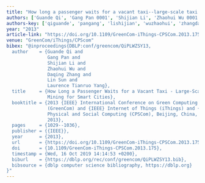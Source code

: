 ```yaml
---
title: "How long a passenger waits for a vacant taxi--large-scale taxi trace mining for smart cities"
authors: ['Guande Qi', 'Gang Pan 0001', 'Shijian Li', 'Zhaohui Wu 0001', 'Daqing Zhang 0001', 'Lin Sun 0009', 'Laurence Tianruo Yang']
authors-key: ['qiguande', 'pangang', 'lishijian', 'wuzhaohui', 'zhangdaqing', 'sunlin', 'tianruolaurence']
year: "2013"
article-link: "https://doi.org/10.1109/GreenCom-iThings-CPSCom.2013.175"
venue: "GreenCom/iThings/CPScom"
bibex: "@inproceedings{DBLP:conf/greencom/QiPLWZSY13,
  author    = {Guande Qi and
               Gang Pan and
               Shijian Li and
               Zhaohui Wu and
               Daqing Zhang and
               Lin Sun and
               Laurence Tianruo Yang},
  title     = {How Long a Passenger Waits for a Vacant Taxi - Large-Scale Taxi Trace
               Mining for Smart Cities},
  booktitle = {2013 {IEEE} International Conference on Green Computing and Communications
               (GreenCom) and {IEEE} Internet of Things (iThings) and {IEEE} Cyber,
               Physical and Social Computing (CPSCom), Beijing, China, August 20-23,
               2013},
  pages     = {1029--1036},
  publisher = {{IEEE}},
  year      = {2013},
  url       = {https://doi.org/10.1109/GreenCom-iThings-CPSCom.2013.175},
  doi       = {10.1109/GreenCom-iThings-CPSCom.2013.175},
  timestamp = {Wed, 16 Oct 2019 14:14:53 +0200},
  biburl    = {https://dblp.org/rec/conf/greencom/QiPLWZSY13.bib},
  bibsource = {dblp computer science bibliography, https://dblp.org}
}"
---
```


